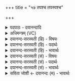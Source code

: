 +++
title = "५७ तपश्च तपस्यश्च"

+++
<details><summary>पदपाठः - दयानन्दादि</summary>

तपः॑। च॒। त॒प॒स्यः᳖। च॒। शै॒शि॒रौ। ऋ॒तू इत्यृ॒तू। अ॒ग्नेः। अ॒न्तः॒श्ले॒ष इत्य॑न्तःऽश्ले॒षः। अ॒सि॒। कल्पे॑ताम्। द्यावा॑पृथि॒वी इति॒ द्यावा॑पृथि॒वी। कल्प॑न्ताम्। आपः॑। ओष॑धयः। कल्प॑न्ताम्। अ॒ग्नयः॑। पृथ॑क्। मम॑। ज्यैष्ठ्या॑य। सव्र॑ता॒ इति॒ सऽव्र॑ताः। ये। अ॒ग्नयः॑। सम॑नस॒ इति॒ सऽम॑नसः। अ॒न्त॒रा। द्यावा॑पृथि॒वी इति॒ द्यावा॑पृथि॒वी। इ॒मे इती॒मे। शै॒शि॒रौ। ऋ॒तू इत्यृ॒तू। अ॒भि॒कल्प॑माना॒ इत्य॑भि॒ऽकल्प॑मानाः। इन्द्र॑मि॒वेतीन्द्र॑म्ऽइव। दे॒वाः। अ॒भि॒संवि॑श॒न्त्वित्य॑भि॒सम्ऽवि॑शन्तु। तया॑। दे॒वत॑या। अ॒ङ्गि॒र॒स्वत्। ध्रु॒वे इति॑ ध्रु॒वे। सी॒द॒त॒म्। ५७।
</details>

<details><summary>अधिमन्त्रम् (VC)</summary>

- शिशिरर्त्तुर्देवता
- परमेष्ठी ऋषिः
- स्वराडुत्कृतिः
- षड्जः
</details>

<details><summary>दयानन्द-सरस्वती (हि) - विषयः</summary>

अब अगले मन्त्र में शिशिर ऋतु का वर्णन किया है ॥
</details>

<details><summary>दयानन्द-सरस्वती (हि) - पदार्थः</summary>

पदार्थान्वयभाषाः -  हे ईश्वर ! (मम) मेरी (ज्यैष्ठ्याय) ज्येष्ठता के लिये (तपः) ताप बढ़ाने का हेतु माघ महीना (च) और (तपस्यः) तापवाला फाल्गुन मास (च) ये दोनों (शैशिरौ) शिशिर ऋतु में प्रख्यात (ऋतू) अपने चिह्नों को प्राप्त करनेवाले सुखदायी होते हैं। आप जिनके (अग्नेः) अग्नि के भी (अन्तःश्लेषः) मध्य में प्रविष्ट (असि) हैं, उन दोनों से (द्यावापृथिवी) आकाश-भूमि (कल्पेताम्) समर्थ हों, (आपः) जल (ओषधयः) ओषधियाँ (कल्पन्ताम्) समर्थ हों, (सव्रताः) एक प्रकार के नियमों में वर्त्तमान (अग्नयः) विद्युत् आदि अग्नि (पृथक्) अलग अलग (कल्पन्ताम्) समर्थ होवें, (ये) जो (समनसः) एक प्रकार के मन के निमित्तवाले हैं, वे (अग्नयः) विद्युत् आदि अग्नि (इमे) इन (द्यावापृथिवी) आकाश भूमि के (अन्तरा) बीच में होनेवाले (शैशिरौ) शिशिर ऋतु के साधक (ऋतू) माघ-फाल्गुन महीनों को (अभिकल्पमानाः) समर्थ करते हैं, उन अग्नियों को (इन्द्रमिव) ऐश्वर्य के तुल्य (देवाः) विद्वान् लोग (अभिसंविशन्तु) ज्ञानपूर्वक प्रवेश करें। हे स्त्री-पुरुषो ! तुम दोनों (तया) उस (देवतया) पूजा के योग्य सर्वत्र व्याप्त जगदीश्वर देवता के साथ (अङ्गिरस्वत्) प्राण के समान वर्त्तमान इन आकाश भूमि के तुल्य (ध्रुवे) दृढ़ (सीदतम्) स्थिर होओ ॥५७ ॥
</details>

<details><summary>दयानन्द-सरस्वती (हि) - भावार्थः</summary>

भावार्थभाषाः -  इस मन्त्र में उपमालङ्कार है। मनुष्यों को चाहिये कि सब ऋतुओं में ईश्वर से ही सुख चाहें। ईश्वर विद्युत् अग्नि के भी बीच व्याप्त है, इस कारण सब पदार्थ अपने-अपने नियम से कार्य में समर्थ होते हैं। विद्वान् लोग सब वस्तुओं में व्याप्त बिजुलीरूप अग्नियों के गुण-दोष जानें। स्त्री-पुरुष गृहाश्रम में स्थिरबुद्धि होके शिशिर ऋतु के सुख को भोगें ॥५७ ॥
</details>

<details><summary>दयानन्द-सरस्वती (सं) - विषयः</summary>

अथ शिशिरस्य ऋतोर्वर्णनमाह ॥
</details>

<details><summary>दयानन्द-सरस्वती (सं) - पदार्थः</summary>

पदार्थान्वयभाषाः -  हे ईश्वर ! मम ज्यैष्ठ्याय तपश्च तपस्यश्च शैशिरावृतू सुखकारकौ भवतः। त्वं ययोरग्नेरन्तःश्लेषोऽसि, ताभ्यां द्यावापृथिवी कल्पेताम्, आप ओषधयश्च कल्पन्ताम्, सव्रता अग्नयः पृथक् कल्पन्ताम्। ये समनसोऽग्नय इमे द्यावापृथिवी अन्तरा शैशिरावृतू अभिकल्पमानाः सन्ति, तानिन्द्रमिव देवा अभिसंविशन्तु। हे स्त्रीपुरुषौ ! युवां तया देवतया सहाङ्गिरस्वद् वर्त्तमानो ध्रुवे द्यावापृथिवी इव सीदतम् ॥५७ ॥
</details>

<details><summary>दयानन्द-सरस्वती (सं) - भावार्थः</summary>

भावार्थभाषाः -  अत्रोपमालङ्कारः। मनुष्यैः प्रत्यृतु सुखमीश्वरादेव याचनीयम्। ईश्वरस्य विद्युदन्तःप्रविष्टत्वात् सर्वे पदार्थाः स्वस्वनियमेन समर्था भवन्ति। विद्वांसः सर्वपदार्थगतविद्युदग्नीनां गुणदोषान् विजानन्तु। स्त्रीपुरुषौ गृहाश्रमे शैशिरं सुखं भुञ्जाताम् ॥५७ ॥
</details>

<details><summary>सविता जोशी ← दयानन्दः (म) - भावार्थः</summary>

भावार्थभाषाः -  या मंत्रात उपमालंकार आहे. माणसांनी सर्व ऋतूंमध्ये ईश्वराकडूनच सुखाची कामना करावी. ईश्वर विद्युतरूपी अग्नीमध्ये व्याप्त आहे. त्यामुळे सर्व पदार्थ आपापल्या नियमानुसार कार्य करण्यास समर्थ होतात, विद्वानांनी सर्व वस्तूंमध्ये व्याप्त असलेले विद्युतरूपी अग्नीचे गुणदोष जाणावे. स्त्री - पुरुषांनी गृहस्थाश्रमात स्थिर बुद्धीने राहावे व शिशिर ऋतूचे सुख भोगावे.
</details>